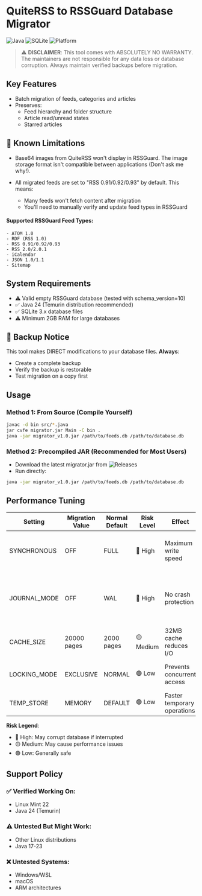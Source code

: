 # QuiteRSS to RSSGuard Database Migrator

![Java](https://img.shields.io/badge/Java-24-blue?logo=java) ![SQLite](https://img.shields.io/badge/SQLite-3.x-green?logo=sqlite) ![Platform](https://img.shields.io/badge/Linux_Mint-22_Cinnamon-mint?logo=linuxmint)

> :warning: **DISCLAIMER**: This tool comes with ABSOLUTELY NO WARRANTY. The maintainers are not responsible for any data loss or database corruption. Always maintain verified backups before migration.

## Key Features

- Batch migration of feeds, categories and articles
- Preserves:
  - Feed hierarchy and folder structure
  - Article read/unread states
  - Starred articles


## 🚫 Known Limitations
- Base64 images from QuiteRSS won't display in RSSGuard. The image storage format isn't compatible between applications (Don't ask me why!).


- All migrated feeds are set to "RSS 0.91/0.92/0.93" by default. This means:
    - Many feeds won't fetch content after migration
    - You'll need to manually verify and update feed types in RSSGuard

#### Supported RSSGuard Feed Types:
    - ATOM 1.0
    - RDF (RSS 1.0)
    - RSS 0.91/0.92/0.93
    - RSS 2.0/2.0.1
    - iCalendar
    - JSON 1.0/1.1
    - Sitemap

## System Requirements
- ⚠️ Valid empty RSSGuard database (tested with schema_version=10)
- ✅ Java 24 (Temurin distribution recommended)
- ✅ SQLite 3.x database files
- ⚠️ Minimum 2GB RAM for large databases


## 💾 Backup Notice
This tool makes DIRECT modifications to your database files. **Always**:
- Create a complete backup
- Verify the backup is restorable
- Test migration on a copy first


## Usage

### Method 1: From Source (Compile Yourself)
```bash
javac -d bin src/*.java
jar cvfe migrator.jar Main -C bin .
java -jar migrator_v1.0.jar /path/to/feeds.db /path/to/database.db
```

### Method 2: Precompiled JAR (Recommended for Most Users)
- Download the latest migrator.jar from ![Releases](https://github.com/RachidTagzen/quiteRSS-to-rssguard-database-migrator/releases)
- Run directly:
```bash
java -jar migrator_v1.0.jar /path/to/feeds.db /path/to/database.db
```

## Performance Tuning
 Setting | Migration Value | Normal Default | Risk Level | Effect | Description |
 |-----|-----|-----|-----|-----|-----|
 | SYNCHRONOUS | OFF | FULL | 🔴 High | Maximum write speed | Dangerous! Can corrupt database if system crashes |
 | JOURNAL_MODE | OFF | WAL | 🔴 High | No crash protection | More aggressive than MEMORY - removes all crash protection |
 | CACHE_SIZE | 20000 pages | 2000 pages | 🟡 Medium | 32MB cache reduces I/O | Increases memory usage |
 | LOCKING_MODE | EXCLUSIVE | NORMAL | 🟢 Low | Prevents concurrent access | Safe but blocks other processes |
 | TEMP_STORE | MEMORY | DEFAULT | 🟢 Low | Faster temporary operations | Uses RAM for temp storage |

**Risk Legend**:
- 🔴 High: May corrupt database if interrupted
- 🟡 Medium: May cause performance issues
- 🟢 Low: Generally safe


## Support Policy
### ✅ Verified Working On:
- Linux Mint 22
- Java 24 (Temurin)

### ⚠️ Untested But Might Work:
- Other Linux distributions
- Java 17-23

### ❌ Untested Systems:
- Windows/WSL
- macOS
- ARM architectures
